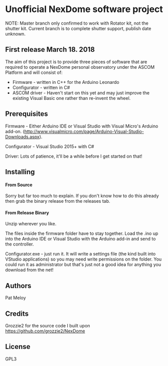 # Unofficial NexDome software project #
NOTE: Master branch only confirmed to work with Rotator kit, not the shutter kit. Current branch is to complete shutter support, publish date unknown.

## First release March 18. 2018 ##
The aim of this project is to provide three pieces of software that are required to operate a NexDome personal observatory under the ASCOM Platform and will consist of:

- Firmware  - written in C++ for the Arduino Leonardo
- Configurator - written in C#
- ASCOM driver - Haven't start on this yet and may just improve the existing Visual Basic one rather than re-invent the wheel.

## Prerequisites ##
Firmware - Either Arduino IDE or Visual Studio with Visual Micro's Arduino add-on. 
(http://www.visualmicro.com/page/Arduino-Visual-Studio-Downloads.aspx).

Configurator - Visual Studio 2015+ with C#

Driver: Lots of patience, it'll be a while before I get started on that!

## Installing ##

#### From Source ####
Sorry but far too much to explain. If you don't know how to do this already then grab the binary release from the releases tab.

#### From Release Binary ####
Unzip wherever you like.

The files inside the firmware folder have to stay together. Load the .ino up into the Arduino IDE or Visual Studio with the Arduino add-in and send to the controller.

Configurator.exe - just run it. It will write a settings file (the kind built into VStudio applications) so you may need write permissions on the folder. You could run it as administrator but that's just not a good idea for anything you download from the net!

## Authors ##
Pat Meloy

## Credits ##
Grozzie2 for the source code I built upon https://github.com/grozzie2/NexDome

## License ##
GPL3

